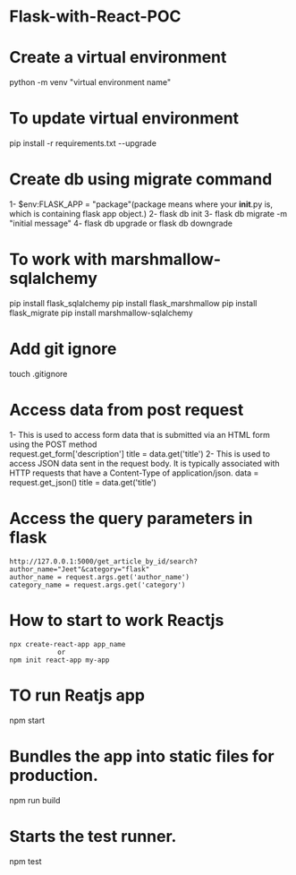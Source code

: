 # Flask-with-React-POC

# Create a virtual environment
python -m venv "virtual environment name"

# To update virtual environment
pip install -r requirements.txt --upgrade

# Create db using migrate command 
1- $env:FLASK_APP = "package"(package means where your __init__.py is, which is containing flask app object.)
2- flask db init
3- flask db migrate -m "initial message"
4- flask db upgrade
        or 
   flask db downgrade

# To work with marshmallow-sqlalchemy
pip install flask_sqlalchemy
pip install flask_marshmallow
pip install flask_migrate
pip install marshmallow-sqlalchemy

# Add git ignore 
touch .gitignore

# Access data from post request
1- This is used to access form data that is submitted via an HTML form using the POST method  
    request.get_form['description']
    title = data.get('title')
2- This is used to access JSON data sent in the request body. It is typically associated with HTTP requests that have
    a Content-Type of application/json.
    data = request.get_json()
    title = data.get('title')

# Access the query parameters in flask
    http://127.0.0.1:5000/get_article_by_id/search?author_name="Jeet"&category="flask"
    author_name = request.args.get('author_name')
    category_name = request.args.get('category')
    
# How to start to work Reactjs
    npx create-react-app app_name
                or
    npm init react-app my-app

# TO run Reatjs app
npm start

# Bundles the app into static files for production.
npm run build

# Starts the test runner.
npm test

